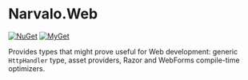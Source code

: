 Narvalo.Web
===========

[![NuGet](https://img.shields.io/nuget/v/Narvalo.Web.svg)](https://www.nuget.org/packages/Narvalo.Web/)
[![MyGet](https://img.shields.io/myget/narvalo-edge/v/Narvalo.Web.EDGE.svg)](https://www.myget.org/feed/narvalo-edge/package/nuget/Narvalo.Web.EDGE)

Provides types that might prove useful for Web development: generic
`HttpHandler` type, asset providers, Razor and WebForms compile-time optimizers.

